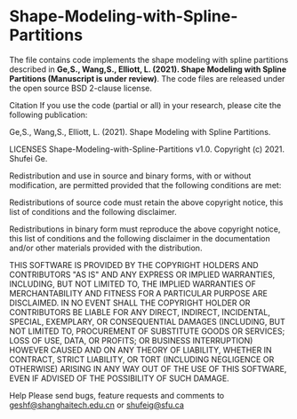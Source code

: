 # Shape-Modeling-with-Spline-Partitions
 
The file contains code implements the shape modeling with spline partitions described in **Ge,S., Wang,S., Elliott, L. (2021). Shape Modeling with Spline Partitions (Manuscript is under review)**. The code files are released under the open source BSD 2-clause license.

 
Citation
If you use the code (partial or all) in your research, please cite the following publication:

Ge,S., Wang,S., Elliott, L. (2021). Shape Modeling with Spline Partitions. 

LICENSES
Shape-Modeling-with-Spline-Partitions v1.0. Copyright (c) 2021. Shufei Ge.

Redistribution and use in source and binary forms, with or without modification, are permitted provided that the following conditions are met:

Redistributions of source code must retain the above copyright notice, this list of conditions and the following disclaimer.

Redistributions in binary form must reproduce the above copyright notice, this list of conditions and the following disclaimer in the documentation and/or other materials provided with the distribution.

THIS SOFTWARE IS PROVIDED BY THE COPYRIGHT HOLDERS AND CONTRIBUTORS "AS IS" AND ANY EXPRESS OR IMPLIED WARRANTIES, INCLUDING, BUT NOT LIMITED TO, THE IMPLIED WARRANTIES OF MERCHANTABILITY AND FITNESS FOR A PARTICULAR PURPOSE ARE DISCLAIMED. IN NO EVENT SHALL THE COPYRIGHT HOLDER OR CONTRIBUTORS BE LIABLE FOR ANY DIRECT, INDIRECT, INCIDENTAL, SPECIAL, EXEMPLARY, OR CONSEQUENTIAL DAMAGES (INCLUDING, BUT NOT LIMITED TO, PROCUREMENT OF SUBSTITUTE GOODS OR SERVICES; LOSS OF USE, DATA, OR PROFITS; OR BUSINESS INTERRUPTION) HOWEVER CAUSED AND ON ANY THEORY OF LIABILITY, WHETHER IN CONTRACT, STRICT LIABILITY, OR TORT (INCLUDING NEGLIGENCE OR OTHERWISE) ARISING IN ANY WAY OUT OF THE USE OF THIS SOFTWARE, EVEN IF ADVISED OF THE POSSIBILITY OF SUCH DAMAGE.

Help
Please send bugs, feature requests and comments to geshf@shanghaitech.edu.cn or shufeig@sfu.ca
